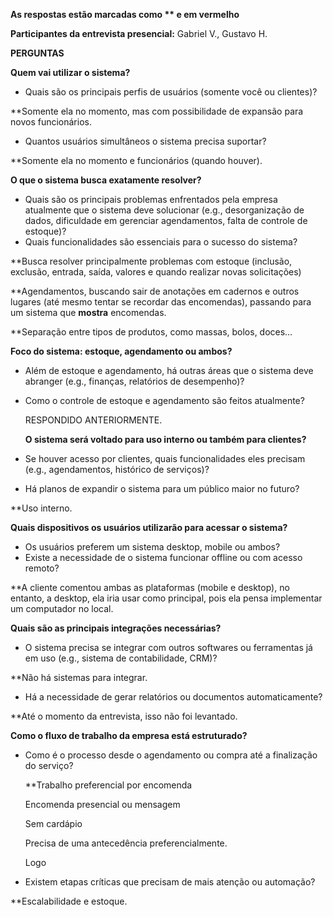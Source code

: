 ﻿**As respostas estão marcadas como \*\* e em vermelho**

**Participantes da entrevista presencial:** Gabriel V., Gustavo H.

**PERGUNTAS**

**Quem vai utilizar o sistema?**

- Quais são os principais perfis de usuários (somente você ou clientes)?

\*\*Somente ela no momento, mas com possibilidade de expansão para novos funcionários.

- Quantos usuários simultâneos o sistema precisa suportar?

\*\*Somente ela no momento e funcionários (quando houver).

**O que o sistema busca exatamente resolver?**

- Quais são os principais problemas enfrentados pela empresa atualmente que o sistema deve solucionar (e.g., desorganização de dados, dificuldade em gerenciar agendamentos, falta de controle de estoque)?
- Quais funcionalidades são essenciais para o sucesso do sistema?

\*\*Busca resolver principalmente problemas com estoque (inclusão, exclusão, entrada, saída, valores e quando realizar novas solicitações)

\*\*Agendamentos, buscando sair de anotações em cadernos e outros lugares (até mesmo tentar se recordar das encomendas), passando para um sistema que **mostra** encomendas.

\*\*Separação entre tipos de produtos, como massas, bolos, doces…

**Foco do sistema: estoque, agendamento ou ambos?**

- Além de estoque e agendamento, há outras áreas que o sistema deve abranger (e.g., finanças, relatórios de desempenho)?
- Como o controle de estoque e agendamento são feitos atualmente?

  RESPONDIDO ANTERIORMENTE.

  **O sistema será voltado para uso interno ou também para clientes?**

- Se houver acesso por clientes, quais funcionalidades eles precisam (e.g., agendamentos, histórico de serviços)?
- Há planos de expandir o sistema para um público maior no futuro?

\*\*Uso interno.

**Quais dispositivos os usuários utilizarão para acessar o sistema?**

- Os usuários preferem um sistema desktop, mobile ou ambos?
- Existe a necessidade de o sistema funcionar offline ou com acesso remoto?

\*\*A cliente comentou ambas as plataformas (mobile e desktop), no entanto, a desktop, ela iria usar como principal, pois ela pensa implementar um computador no local.

**Quais são as principais integrações necessárias?**

- O sistema precisa se integrar com outros softwares ou ferramentas já em uso (e.g., sistema de contabilidade, CRM)?

\*\*Não há sistemas para integrar.

- Há a necessidade de gerar relatórios ou documentos automaticamente?

\*\*Até o momento da entrevista, isso não foi levantado.

**Como o fluxo de trabalho da empresa está estruturado?**

- Como é o processo desde o agendamento ou compra até a finalização do serviço?

  \*\*Trabalho preferencial por encomenda

  Encomenda presencial ou mensagem

  Sem cardápio

  Precisa de uma antecedência preferencialmente.

  Logo

- Existem etapas críticas que precisam de mais atenção ou automação?

\*\*Escalabilidade e estoque.
